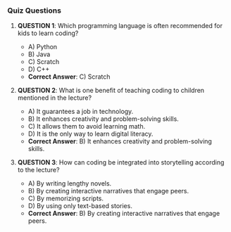 ### Quiz Questions ###

1. **QUESTION 1**: Which programming language is often recommended for kids to learn coding?
   - A) Python
   - B) Java
   - C) Scratch
   - D) C++
   - **Correct Answer**: C) Scratch

2. **QUESTION 2**: What is one benefit of teaching coding to children mentioned in the lecture?
   - A) It guarantees a job in technology.
   - B) It enhances creativity and problem-solving skills.
   - C) It allows them to avoid learning math.
   - D) It is the only way to learn digital literacy.
   - **Correct Answer**: B) It enhances creativity and problem-solving skills.

3. **QUESTION 3**: How can coding be integrated into storytelling according to the lecture?
   - A) By writing lengthy novels.
   - B) By creating interactive narratives that engage peers.
   - C) By memorizing scripts.
   - D) By using only text-based stories.
   - **Correct Answer**: B) By creating interactive narratives that engage peers.
